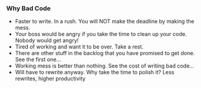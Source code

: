 ### Why Bad Code <!-- .element: class="text-accent" -->

- Faster to write. In a rush. <span class="text-primary fragment">You will NOT make the deadline by making the mess.</span>
- Your boss would be angry if you take the time to clean up your code. <span class="text-primary fragment">Nobody would get angry!</span>
- Tired of working and want it to be over. <span class="text-primary fragment">Take a rest.</span>
- There are other stuff in the backlog that you have promised to get done. <span class="text-primary fragment">See the first one...</span>
- Working mess is better than nothing. <span class="text-primary fragment">See the cost of writing bad code...</span>
- Will have to rewrite anyway. Why take the time to polish it? <span class="text-primary fragment">Less rewrites, higher productivity</span>
